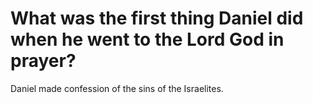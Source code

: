 # What was the first thing Daniel did when he went to the Lord God in prayer?

Daniel made confession of the sins of the Israelites.
